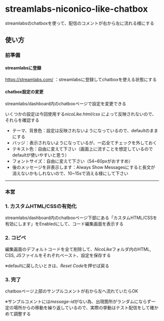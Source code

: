 # streamlabs-niconico-like-chatbox

streamlabsのchatboxを使って、配信のコメントが右から左に流れる様にする


## 使い方

### 前準備

#### streamlabsに登録

https://streamlabs.com/ ：streamlabsに登録してchatboxを使える状態にする


#### chatbox設定の変更

streamlabs/dashboard内のchatboxページで設定を変更できる

いくつかの設定は今回使用する*nicoLike.html/css* によって反映されないので、それらを確認する

- テーマ、背景色：設定は反映されないようになっているので、defaultのままにする
- バッジ：表示されないようになっているが、一応全てチェックを外しておく
- テキスト色：自由に変えて下さい（画面上に流すことを想定しているのでdefaultが使いやすいと思う）
- フォントサイズ：自由に変えて下さい（54~60pxがおすすめ）
- 後のメッセージを非表示します：Always Show Messagesにすると長文が消えないかもしれないので、10~15sで消える様にして下さい

---

### 本営

### 1. カスタムHTML/CSSの有効化

streamlabs/dashboard内のchatboxページ下部にある「カスタムHTML/CSSを有効にします」をEnabledにして、コード編集画面を表示する


### 2. コピペ

編集画面のデフォルトコードを全て削除して、*NicoLike*フォルダ内のHTML, CSS, JSファイルをそれぞれペースト、設定を保存する

※defaultに戻したいときは、*Reset Code*を押せば戻る


### 3. 完了

chatboxページ上部のサンプルコメントが右から左へ流れていたらOK

※サンプルコメントには*message-id*がない為、出現箇所がランダムにならず一定の場所からの移動を繰り返しているので、実際の挙動はテスト配信をして確かめて調整する
